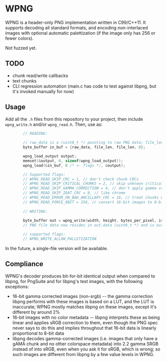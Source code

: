 # WPNG

WPNG is a header-only PNG implementation written in C99/C++11. It supports decoding all standard formats, and encoding non-interlaced images with optional automatic palettization (if the image only has 256 or fewer colors).

Not fuzzed yet.

## TODO

- chunk read/write callbacks
- text chunks
- CLI regression automation (main.c has code to test against libpng, but it's invoked manually for now)

## Usage

Add all the `.h` files from this repository to your project, then include `wpng_write.h` and/or `wpng_read.h`. Then, use as:

```c
        // READING:
        
        // raw_data is a (uint8_t *) pointing to raw PNG data; file_len is a size_t containing how many bytes there are in that data
        byte_buffer in_buf = {raw_data, file_len, file_len, 0};

        wpng_load_output output;
        memset(&output, 0, sizeof(wpng_load_output));
        wpng_load(&in_buf, 0 /* <- flags */, &output);

        // Supported flags:
        // WPNG_READ_SKIP_CRC = 1, // don't check chunk CRCs 
        // WPNG_READ_SKIP_CRITICAL_CHUNKS = 2, // skip unknown critical chunks
        // WPNG_READ_SKIP_GAMMA_CORRECTION = 4, // don't apply gamma correction
        // WPNG_READ_SKIP_IDAT_CRC = 8, // like chrome
        // WPNG_READ_ERROR_ON_BAD_ANCILLARY_CRC = 16, // treat chunks with bad CRCs like unknown chunks
        // WPNG_READ_FORCE_8BIT = 256, // convert 16-bit images to 8-bit on load
        
        // WRITING:
        
        byte_buffer out = wpng_write(width, height, bytes_per_pixel, is_16bit, image_data /* <- (uint8_t *) */, bytes_per_scanline, WPNG_WRITE_ALLOW_PALLETIZATION /* <- flags */, 9 /* <- DEFLATE compression quality */ );
        // PNG file data now resides in out.data (uint8_t *) and is out.len (size_t) bytes long

        // supported flags:
        // WPNG_WRITE_ALLOW_PALLETIZATION
```

In the future, a single-file version will be available.

## Compliance

WPNG's decoder produces bit-for-bit identical output when compared to libpng, for PngSuite and for libpng's test images, with the following exceptions:

- 16-bit gamma corrected images (non-srgb) -- the gamma correction libpng performs with these images is based on a LUT, and the LUT is inaccurate; WPNG mostly matches libpng on these images, except it's different by around 2%
- 16-bit images with no color metadata -- libpng interprets these as being linear and applies sRGB correction to them, even though the PNG spec never says to do this and implies throughout that 16-bit data is linearly proportional to 8-bit data
- libpng decodes gamma-corrected images (i.e. images that only have a gAMA chunk and no other colorspace metadata) into 2.2 gamma SRGB instead of into sRGB, even when you ask it for sRGB, which is wrong; so such images are different from libpng by a few value levels in WPNG.

